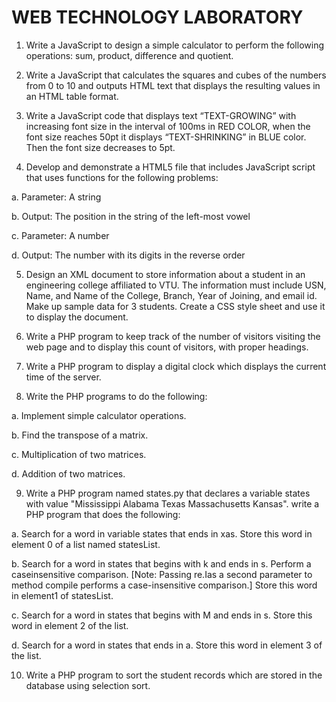 # WEB TECHNOLOGY LABORATORY

1. Write a JavaScript to design a simple calculator to perform the following operations: sum, product, difference and quotient.


2. Write a JavaScript that calculates the squares and cubes of the numbers from 0 to 10 and outputs HTML text that displays the resulting values in an HTML table format.


3. Write a JavaScript code that displays text “TEXT-GROWING” with increasing font size in the interval of 100ms in RED COLOR, when the font size reaches 50pt it displays “TEXT-SHRINKING” in BLUE color. Then the font size decreases to 5pt.


4. Develop and demonstrate a HTML5 file that includes JavaScript script that uses functions for the following problems:

a. Parameter: A string

b. Output: The position in the string of the left-most vowel

c. Parameter: A number

d. Output: The number with its digits in the reverse order

5. Design an XML document to store information about a student in an engineering college affiliated to VTU. The information must include USN, Name, and Name of
the College, Branch, Year of Joining, and email id. Make up sample data for 3 students. Create a CSS style sheet and use it to display the document.


6. Write a PHP program to keep track of the number of visitors visiting the web page and to display this count of visitors, with proper headings.


7. Write a PHP program to display a digital clock which displays the current time of the server.


8. Write the PHP programs to do the following:

a. Implement simple calculator operations.

b. Find the transpose of a matrix.

c. Multiplication of two matrices.

d. Addition of two matrices.


9. Write a PHP program named states.py that declares a variable states with value "Mississippi Alabama Texas Massachusetts Kansas". write a PHP program that does
the following:

a. Search for a word in variable states that ends in xas. Store this word in element 0 of a list named statesList.

b. Search for a word in states that begins with k and ends in s. Perform a caseinsensitive comparison. [Note: Passing re.Ias a second parameter to method
compile performs a case-insensitive comparison.] Store this word in element1 of statesList.

c. Search for a word in states that begins with M and ends in s. Store this word in element 2 of the list.

d. Search for a word in states that ends in a. Store this word in element 3 of the list.


10. Write a PHP program to sort the student records which are stored in the database using selection sort.
